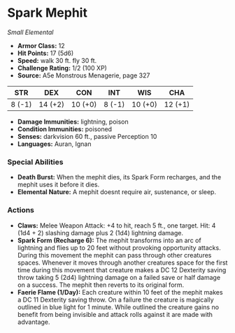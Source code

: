 # Spark Mephit

*Small* *Elemental*

- **Armor Class:** 12
- **Hit Points:** 17 (5d6)
- **Speed:** walk 30 ft. fly 30 ft.
- **Challenge Rating:** 1/2 (100 XP)
- **Source:** A5e Monstrous Menagerie, page 327

| STR | DEX | CON | INT | WIS | CHA |
| --- | --- | --- | --- | --- | --- |
| 8 (-1) | 14 (+2) | 10 (+0) | 8 (-1) | 10 (+0) | 12 (+1) |

- **Damage Immunities:** lightning, poison
- **Condition Immunities:** poisoned
- **Senses:** darkvision 60 ft., passive Perception 10
- **Languages:** Auran, Ignan

### Special Abilities

- **Death Burst:** When the mephit dies, its Spark Form recharges, and the mephit uses it before it dies.
- **Elemental Nature:** A mephit doesnt require air, sustenance, or sleep.

### Actions

- **Claws:** Melee Weapon Attack: +4 to hit, reach 5 ft., one target. Hit: 4 (1d4 + 2) slashing damage plus 2 (1d4) lightning damage.
- **Spark Form (Recharge 6):** The mephit transforms into an arc of lightning and flies up to 20 feet without provoking opportunity attacks. During this movement  the mephit can pass through other creatures spaces. Whenever it moves through another creatures space for the first time during this movement  that creature makes a DC 12 Dexterity saving throw  taking 5 (2d4) lightning damage on a failed save or half damage on a success. The mephit then reverts to its original form.
- **Faerie Flame (1/Day):** Each creature within 10 feet of the mephit makes a DC 11 Dexterity saving throw. On a failure  the creature is magically outlined in blue light for 1 minute. While outlined  the creature gains no benefit from being invisible and attack rolls against it are made with advantage.



